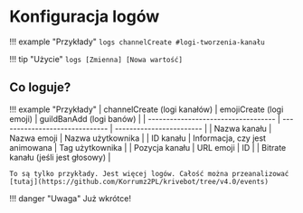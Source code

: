 # Konfiguracja logów

!!! example "Przykłady"
    `logs channelCreate #logi-tworzenia-kanału`

!!! tip "Użycie"
    `logs [Zmienna] [Nowa wartość]`

## Co loguje?

!!! example "Przykłady"
    | channelCreate (logi kanałów)        | emojiCreate (logi emoji)       | guildBanAdd (logi banów) |
    | ----------------------------------- | ------------------------------ | ------------------------ |
    | Nazwa kanału                        | Nazwa emoji                    | Nazwa użytkownika        |
    | ID kanału                           | Informacja, czy jest animowana | Tag użytkownika          |
    | Pozycja kanału                      | URL emoji                      | ID                       |
    | Bitrate kanału (jeśli jest głosowy) |
    
    To są tylko przykłady. Jest więcej logów. Całość można przeanalizować [tutaj](https://github.com/Korrumz2PL/krivebot/tree/v4.0/events)

!!! danger "Uwaga"
    Już wkrótce!